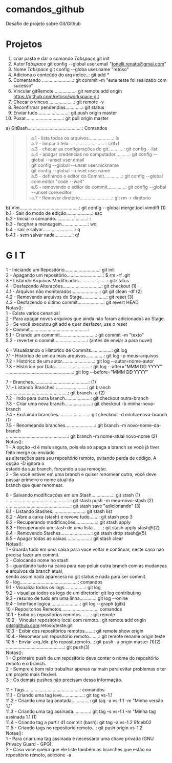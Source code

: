 # comandos_github

Desafio de projeto sobre Git/Github



# Projetos

 1) criar pasta e dar o comando *Tabspace*  git init  
 2) Autor*Tabspace* git config --global user.email "tonelli.renato@gmai.com"   
 3) Nome *Tabspace*  git config --globa user.name "retoso"  
 4) Adiciona o conteúdo do arq índice..: git add *   
 5) Comentando ........................: git commit -m "este teste foi realizado com sucesso"    
 6) Vincular gitRemote.................: git remote add origin https://github.com/retoso/workspace.git     
 7) Checar o vincuo....................: git remote -v    
 8) Reconfirmar pendendias.............: git status    
 9) Enviar tudo........................: git push origin master    
 10) Puxar.............................: git pull origin master
    
     
a) GitBash..........................................: Comandos     
>>a.1 - lista todos os arquivos...................: ls     
>>a.2 - limpar a tela.............................: crtl+l     
>>a.3 - checar as configurações do git............: git config --list     
>>a.4 - apagar credencias no computador...........: git config --global --unset user.email     
                                                      git config --global --unset user.nickname    
                                                      git config --global --unset user.name    
>>a.5 - definindo o editor do Commit..............: git config --global core.editor "code --wait"    
>>a.6 - removendo o editor do commit..............: git config --global --unset core.editor     
>>a.7 - Remover diretório.........................: git rm -r diretorio    
         
     

b) Vim..............................................: git config --global merge.tool vimdiff (1)    
	b.1 - Sair do modo de edição....................: esc    
	b.2 - Iniciar o comando.........................: :    
        b.3 - fecghar a mensagem....................: wq    
        b.4 - sair e salvar.........................: q     
               b.4.1 - sem salvar nada..............: q!     
     
# G I T     
      
 1 - Iniciando um Repositório...........................: git init     
 2 - Apagando um repositório............................: $ rm -rf .git     
 3 - Listando Arquivos Modificados......................: git status     
 4 - Desfazendo Alterações..............................: git checkout (1)     
	4.1 - Arquivos não monitorados......................: git git clean -df (2)     
 	4.2 - Removendo arquivos do Stage...................: git reset (3)     
	4.3 - Desfazendo o último commit....................: git revert HEAD     
	Notas():    
	 1 - Existe varios cenarios!    
	 2 - Para apagar novos arquivos que ainda não foram adicionados ao Stage.     
	 3 - Se você executou git add e quer desfazer, use o reset     
 5 - Commit.............................................:      
	5.1 - Criando um commnit............................: git commit -m "texto"     
        5.2 - reverter o commit.........................: (antes de enviar a para nuvel)     
     
 6 - Visualizando o Histórico de Commits................: git log     
	7.1 - Histórico de um ou mais arquivos..............: git log -p meus-arquivos    
	7.2 - Histórico de um autor.........................: git log --autor=nome-autor    
	7.3 - Histórico por Data............................: git log --after="MMM DD YYYY"     
    ....................................................: git log --before="MMM DD YYYY"     
     
 7 - Branches...........................................: (1)     
	7.1 - Listando Branches.........................: git branch     
    ................................................: git branch -a (2)     
	7.2 - Indo para outra branch....................: git checkout outra-branch     
	7.3 - Criar uma nova branch.....................: git checkout -b minha-nova-branch     
	7.4 - Excluindo branches........................: git checkout -d minha-nova-branch (1)     
	7.5 - Renomeando branches.......................: git branch -m novo-nome-da-branch     
    ................................................: git branch -m nome-atual novo-nome (2)     
        Notas():     
	 1 - A opção -d é mais segura, pois ela só apaga a branch se você já tiver feito merge ou enviado      
	     as alterações para seu repositório remoto, evitando perda de código. A opção -D ignora o      
	     estado da sua branch, forçando a sua remoção.     
	 2 - Se você estiver em uma branch e quiser renomear outra, você deve passar primeiro o nome atual da      
	     branch que quer renomear.     
     
 8 - Salvando modificações em um Stash.................: git stash (1)     
     ..................................................: git stash push -m meu-novo-stash (2)     
     ..................................................: git stash save "adicionando" (3)     
	    8.1 - Listando Stashes.........................: git stash list     
	    8.2 - Abre a caixa (stash) e revove tudo.......: git stash pop 3     
	    8.2 - Recuperando modificações.................: git stash apply     
	    8.3 - Recuperando um stash de uma lista........: git stash apply stash@{2}     
	    8.4 - Removendo Stashes........................: git stash drop stash@{5}     
        8.5 - Apagar todas as caixas...................: git stash clear     
	Notas():     
	 1 - Guarda tudo em uma caixa para voce voltar e continuar, neste caso nao precisa fazer um commit.     
	 2 - Colocando nome no stash     
	 3 - guardando tudo na caixa para nao poluir outra branch com as mudanças e arquivos da branch atual,     
             sendo assim nada aparecera no git status e nada para ser commit.     
 9 - log.............................................: comandos     
	    9.1 - Visualiza todos os logs................: git log     
        9.2 - visualiza todos os logs de um diretorio: git log contributing     
 	    9.3 - resumo de tudo em uma linha............: git log --onine     
	    9.4 - Interface logica.......................: git log --graph (gitk)     
10 - Repositorios Remotos............................: comandos     
	    10.1 - Exibir os repositórios remotos........: git remote     
	    10.2 - Vincular repositório local com remoto.: git remote add origin git@github.com:retoso/teste.git     
	    10.3 - Exibir dos repositórios remotos.......: git remote show origin     
	    10.4 - Renomear um repositório remoto........: git remote rename origin teste     
	    10.5 - Enviar arq./dir. p/o reposit.remoto...: git push -u origin master (1)(2)     
        .............................................: git push(3)     
	Notas():     
	 1 - O primeiro push de um repositório deve conter o nome do repositório remoto e o branch.     
	 2 - Sempre é bom não trabalhar apenas na main para evitar problemas e ter um projeto mais flexível.     
	 3 - Os demais pushes não precisam dessa informação.     

11 - Tags...........................................: comandos     
	    11.1 - Criando uma tag leve.................: git tag vs-1.1     
	    11.2 - Criando uma tag anotada..............: git tag -a vs-1.1 -m "Minha versão 1.1"     
	    11.3 - Criando uma tag assinada.............: git tag -s vs-1.1 -m "Minha tag assinada 1.1 (1)     
	    11.4 - Criando tag a partir d1 commit (hash): git tag -a vs-1.2 9fceb02     
	    11.5 - Criando tags no repositorio remoto...: git push origin vs-1.2     
	Notas():     
	 1 - Para criar uma tag assinada é necessário uma chave privada (GNU Privacy Guard - GPG).     
	 2 - Caso você queira que ele liste também as branches que estão no repositório remoto, adicione -a     
       

